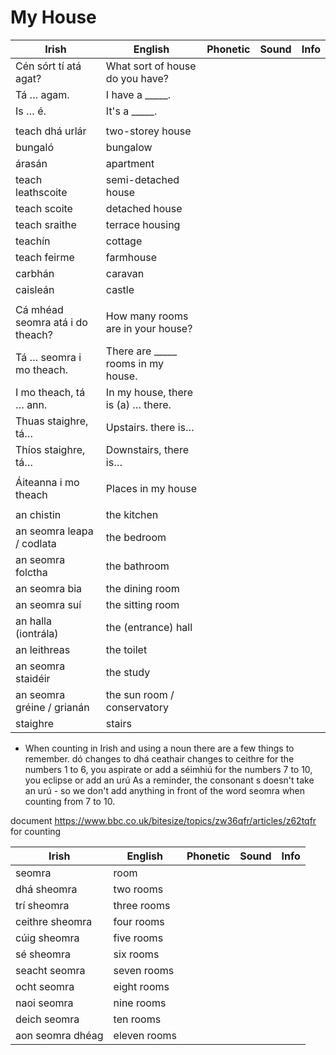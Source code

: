 # My House

| Irish                            | English                            | Phonetic | Sound | Info |
| -------------------------------- | ---------------------------------- | -------- | ----- | ---- |
| Cén sórt tí atá agat?            | What sort of house do you have?    |          |       |      |
| Tá … agam.                       | I have a _____.                    |          |       |      |
| Is … é.                          | It's a _____.                      |          |       |      |
|                                  |                                    |          |       |      |
| teach dhá urlár                  | two-storey house                   |          |       |      |
| bungaló                          | bungalow                           |          |       |      |
| árasán                           | apartment                          |          |       |      |
| teach leathscoite                | semi-detached house                |          |       |      |
| teach scoite                     | detached house                     |          |       |      |
| teach sraithe                    | terrace housing                    |          |       |      |
| teachín                          | cottage                            |          |       |      |
| teach feirme                     | farmhouse                          |          |       |      |
| carbhán                          | caravan                            |          |       |      |
| caisleán                         | castle                             |          |       |      |
|                                  |                                    |          |       |      |
| Cá mhéad seomra atá i do theach? | How many rooms are in your house?  |          |       |      |
| Tá … seomra i mo theach.         | There are _____ rooms in my house. |          |       |      |
| I mo theach, tá … ann.           | In my house, there is (a) … there. |          |       |      |
| Thuas staighre, tá…              | Upstairs. there is…                |          |       |      |
| Thíos staighre, tá…              | Downstairs, there is…              |          |       |      |
|                                  |                                    |          |       |      |
| Áiteanna i mo theach             | Places in my house                 |          |       |      |
|                                  |                                    |          |       |      |
| an chistin                       | the kitchen                        |          |       |      |
| an seomra leapa / codlata        | the bedroom                        |          |       |      |
| an seomra folctha                | the bathroom                       |          |       |      |
| an seomra bia                    | the dining room                    |          |       |      |
| an seomra suí                    | the sitting room                   |          |       |      |
| an halla (iontrála)              | the (entrance) hall                |          |       |      |
| an leithreas                     | the toilet                         |          |       |      |
| an seomra staidéir               | the study                          |          |       |      |
| an seomra gréine / grianán       | the sun room / conservatory        |          |       |      |
| staighre                         | stairs                             |          |       |      |


* When counting in Irish and using a noun there are a few things to remember.
dó changes to dhá
ceathair changes to ceithre
for the numbers 1 to 6, you aspirate or add a séimhiú
for the numbers 7 to 10, you eclipse or add an urú
As a reminder, the consonant s doesn't take an urú - so we don't add anything in front of the word seomra when counting from 7 to 10.


document https://www.bbc.co.uk/bitesize/topics/zw36qfr/articles/z62tqfr for counting

| Irish            | English      | Phonetic | Sound | Info |
| ---------------- | ------------ | -------- | ----- | ---- |
| seomra           | room         |          |       |      |
| dhá sheomra      | two rooms    |          |       |      |
| trí sheomra      | three rooms  |          |       |      |
| ceithre sheomra  | four rooms   |          |       |      |
| cúig sheomra     | five rooms   |          |       |      |
| sé sheomra       | six rooms    |          |       |      |
| seacht seomra    | seven rooms  |          |       |      |
| ocht seomra      | eight rooms  |          |       |      |
| naoi seomra      | nine rooms   |          |       |      |
| deich seomra     | ten rooms    |          |       |      |
| aon seomra dhéag | eleven rooms |          |       |      |


